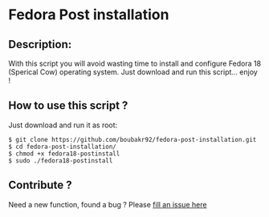 Fedora Post installation
========================

Description:
------------
With this script you will avoid wasting time to install and configure Fedora 18 (Sperical Cow) operating system. Just download and run this script... enjoy !

How to use this script ?
------------------------
Just download and run it as root:
```
$ git clone https://github.com/boubakr92/fedora-post-installation.git
$ cd fedora-post-installation/
$ chmod +x fedora18-postinstall
$ sudo ./fedora18-postinstall
```

Contribute ?
------------
Need a new function, found a bug ?
Please [fill an issue here](https://github.com/boubakr92/fedora-post-installation/issues/new)
